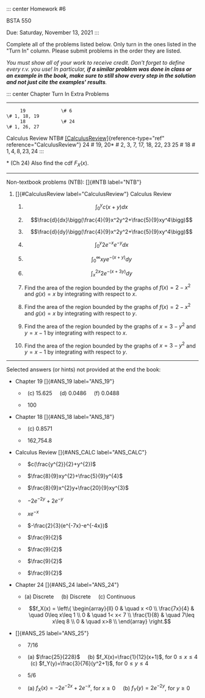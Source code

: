 ::: center
Homework #6

BSTA 550

Due: Saturday, November 13, 2021
:::

Complete all of the problems listed below. Only turn in the ones listed
in the "Turn In\" column. Please submit problems in the order they are
listed.

*You must show all of your work to receive credit. Don't forget to
define every r.v. you use!* *In particular, **if a similar problem was
done in class or an example in the book, make sure to still show every
step in the solution and not just cite the examples' results**.*

::: center
       Chapter         Turn In                                           Extra Problems
  ----------------- ------------- ---------------------------------------------------------------------------------------------
         19             \# 6                                              \# 1, 18, 19
         18             \# 24                                             \# 1, 26, 27
   Calculus Review                 NTB# [\[CalculusReview\]](#CalculusReview){reference-type="ref" reference="CalculusReview"}
         24          \# 19, 20\*                                   \# 2, 3, 7, 17, 18, 22, 23
         25             \# 18                                         \# $1, 4, 8, 23, 24$
:::

\* (Ch 24) Also find the cdf $F_X(x)$.

------------------------------------------------------------------------

Non-textbook problems (NTB): []{#NTB label="NTB"}

1.  []{#CalculusReview label="CalculusReview"} Calculus Review

    1.  $$\int_0^yc(x+y)dx$$

    2.  $$\frac{d}{dx}\bigg(\frac{4}{9}x^2y^2+\frac{5}{9}xy^4\bigg)$$

    3.  $$\frac{d}{dy}\bigg(\frac{4}{9}x^2y^2+\frac{5}{9}xy^4\bigg)$$

    4.  $$\int_0^y2e^{-x}e^{-y}dx$$

    5.  $$\int_0^\infty xye^{-(x+y)}dy$$

    6.  $$\int_x^{2x} 2e^{-(x+3y)}dy$$

    7.  Find the area of the region bounded by the graphs of
        $f(x)=2-x^2$ and $g(x)=x$ by integrating with respect to $x$.

    8.  Find the area of the region bounded by the graphs of
        $f(x)=2-x^2$ and $g(x)=x$ by integrating with respect to $y$.

    9.  Find the area of the region bounded by the graphs of $x=3-y^2$
        and $y=x-1$ by integrating with respect to $x$.

    10. Find the area of the region bounded by the graphs of $x=3-y^2$
        and $y=x-1$ by integrating with respect to $y$.

------------------------------------------------------------------------

Selected answers (or hints) not provided at the end the book:

-   Chapter 19 []{#ANS_19 label="ANS_19"}

    -     (c) 15.625     (d) 0.0486     (f) 0.0488

    -     100

-   Chapter 18 []{#ANS_18 label="ANS_18"}

    -     (c) 0.8571

    -     162,754.8

-   Calculus Review []{#ANS_CALC label="ANS_CALC"}

    -     $c(\frac{y^{2}}{2}+y^{2})$

    -     $\frac{8}{9}xy^{2}+\frac{5}{9}y^{4}$

    -     $\frac{8}{9}x^{2}y+\frac{20}{9}xy^{3}$

    -     $-2e^{-2y}+2e^{-y}$

    -     $xe^{-x}$

    -     $-\frac{2}{3}(e^{-7x}-e^{-4x})$

    -     $\frac{9}{2}$

    -     $\frac{9}{2}$

    -     $\frac{9}{2}$

    -     $\frac{9}{2}$

-   Chapter 24 []{#ANS_24 label="ANS_24"}

    -   \(a\) Discrete     (b) Discrete     (c) Continuous

    -   $$f_X(x) = \left\{
                \begin{array}{ll}
                    0 & \quad x <0 \\
                    \frac{7x}{4} & \quad 0\leq x\leq 1 \\
                    0 & \quad 1< x< 7 \\
                    \frac{1}{8} & \quad 7\leq x\leq 8 \\
                    0 & \quad  x>8 \\
                \end{array}
            \right.$$

-   []{#ANS_25 label="ANS_25"}

    -     7/16

    -     (a) $\frac{25}{228}$     (b) $f_X(x)=\frac{1}{12}(x+1)$, for
        $0\leq x\leq 4$     (c) $f_Y(y)=\frac{3}{76}(y^2+1)$, for
        $0\leq y\leq 4$

    -     5/6

    -     (a) $f_X(x)=-2e^{-2x}+2e^{-x}$, for $x\geq 0$     (b)
        $f_Y(y)=2e^{-2y}$, for $y\geq 0$
